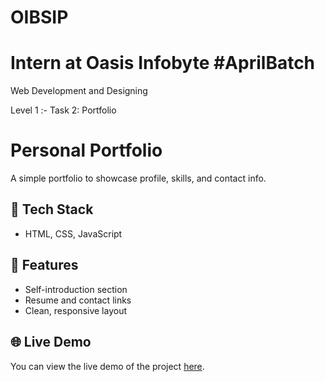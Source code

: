 # OIBSIP 

# Intern at Oasis Infobyte #AprilBatch

Web Development and Designing

Level 1 :- Task 2: Portfolio

# Personal Portfolio

A simple portfolio to showcase profile, skills, and contact info.

## 🔧 Tech Stack
- HTML, CSS, JavaScript

## 📄 Features
- Self-introduction section
- Resume and contact links
- Clean, responsive layout

## 🌐 Live Demo
You can view the live demo of the project [here](https://kmistry-exe.github.io/OIBSIP-Level-1-Task-2/).
